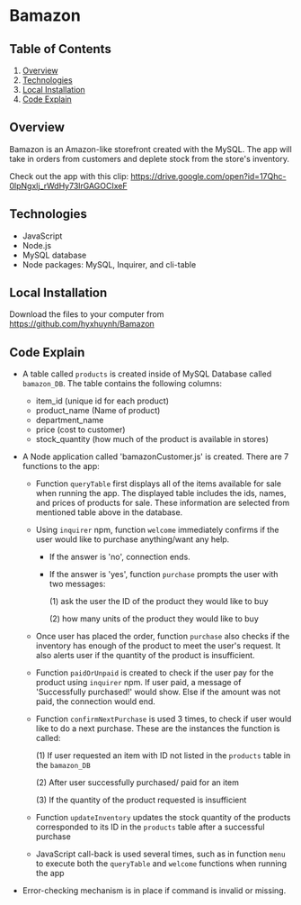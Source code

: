 # Bamazon

## Table of Contents 
1. [Overview](#overview)
2. [Technologies](#technologies)
3. [Local Installation](#installation)
4. [Code Explain](#display)

<a name="overview"></a>
## Overview 
Bamazon is an Amazon-like storefront created with the MySQL. The app will take in orders from customers and deplete stock from the store's inventory. 

Check out the app with this clip: https://drive.google.com/open?id=17Qhc-0lpNgxlj_rWdHy73lrGAGOCIxeF

<a name="technologies"></a>
## Technologies

* JavaScript
* Node.js
* MySQL database
* Node packages: MySQL, Inquirer, and cli-table

<a name="installation"></a>
## Local Installation

Download the files to your computer from https://github.com/hyxhuynh/Bamazon


<a name="display"></a>
## Code Explain
* A table called `products` is created inside of MySQL Database called `bamazon_DB`. The table contains the following columns:
    * item_id (unique id for each product)
    * product_name (Name of product)
    * department_name
    * price (cost to customer)
    * stock_quantity (how much of the product is available in stores)
* A Node application called 'bamazonCustomer.js' is created. There are 7 functions to the app:
    * Function `queryTable` first displays all of the items available for sale when running the app. The displayed table includes the ids, names, and prices of products for sale. These information are selected from mentioned table above in the database.
    * Using `inquirer` npm, function `welcome` immediately confirms if the user would like to purchase anything/want any help. 
        * If the answer is 'no', connection ends. 
        * If the answer is 'yes', function `purchase` prompts the user with two messages:
            
            (1) ask the user the ID of the product they would like to buy
            
            (2) how many units of the product they would like to buy

    * Once user has placed the order, function `purchase` also checks if the inventory has enough of the product to meet the user's request. It also alerts user if the quantity of the product is insufficient. 
    * Function `paidOrUnpaid` is created to check if the user pay for the product using `inquirer` npm. If user paid, a message of 'Successfully purchased!' would show. Else if the amount was not paid, the connection would end. 
    * Function `confirmNextPurchase` is used 3 times, to check if user would like to do a next purchase. These are the instances the function is called:
        
        (1) If user requested an item with ID not listed in the `products` table in the `bamazon_DB`
        
        (2) After user successfully purchased/ paid for an item
        
        (3) If the quantity of the product requested is insufficient

    * Function `updateInventory` updates the stock quantity of the products corresponded to its ID in the `products` table after a successful purchase
    * JavaScript call-back is used several times, such as in function `menu` to execute both the `queryTable` and `welcome` functions when running the app

* Error-checking mechanism is in place if command is invalid or missing.